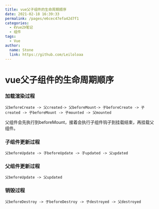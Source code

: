 ```yaml
---
title: vue父子组件的生命周期顺序
date: 2021-02-18 16:39:33
permalink: /pages/e6cec47efa42d7f1
categories:
  - 《Vue2》笔记
  - 组件
tags:
  - Vue
author:
  name: Stone
  link: https://github.com/Leiloloaa
---
```

# vue父子组件的生命周期顺序

### 加载渲染过程

```repl
父beforeCreate -> 父created-> 父beforeMount-> 子beforeCreate -> 子created -> 子beforeMount -> 子mounted -> 父mounted
```

父组件会先执行到beforeMount，接着会执行子组件钩子到挂载结束，再挂载父组件。

### 子组件更新过程

```repl
父beforeUpdate -> 子beforeUpdate -> 子updated -> 父updated
```

### 父组件更新过程

```repl
父beforeUpdate -> 父updated
```

### 销毁过程

```repl
父beforeDestroy -> 子beforeDestroy -> 子destroyed -> 父destroyed
```

